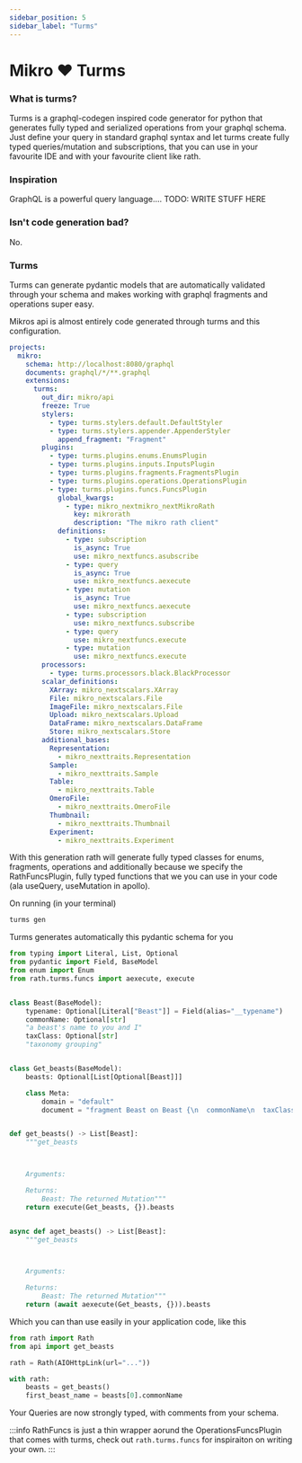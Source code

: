 ```yaml
---
sidebar_position: 5
sidebar_label: "Turms"
---
```


# Mikro ❤️ Turms

### What is turms?

Turms is a graphql-codegen inspired code generator for python that generates fully typed and
serialized operations from your graphql schema. Just define your query in standard graphql syntax
and let turms create fully typed queries/mutation and subscriptions, that you can use in your favourite
IDE and with your favourite client like rath.

### Inspiration

GraphQL is a powerful query language.... TODO: WRITE STUFF HERE

### Isn't code generation bad?

No.

### Turms

Turms can generate pydantic models that are automatically validated through your schema and makes working with
graphql fragments and operations super easy.

Mikros api is almost entirely code generated through turms and this configuration.

```yaml
projects:
  mikro:
    schema: http://localhost:8080/graphql
    documents: graphql/*/**.graphql
    extensions:
      turms:
        out_dir: mikro/api
        freeze: True
        stylers:
          - type: turms.stylers.default.DefaultStyler
          - type: turms.stylers.appender.AppenderStyler
            append_fragment: "Fragment"
        plugins:
          - type: turms.plugins.enums.EnumsPlugin
          - type: turms.plugins.inputs.InputsPlugin
          - type: turms.plugins.fragments.FragmentsPlugin
          - type: turms.plugins.operations.OperationsPlugin
          - type: turms.plugins.funcs.FuncsPlugin
            global_kwargs:
              - type: mikro_nextmikro_nextMikroRath
                key: mikrorath
                description: "The mikro rath client"
            definitions:
              - type: subscription
                is_async: True
                use: mikro_nextfuncs.asubscribe
              - type: query
                is_async: True
                use: mikro_nextfuncs.aexecute
              - type: mutation
                is_async: True
                use: mikro_nextfuncs.aexecute
              - type: subscription
                use: mikro_nextfuncs.subscribe
              - type: query
                use: mikro_nextfuncs.execute
              - type: mutation
                use: mikro_nextfuncs.execute
        processors:
          - type: turms.processors.black.BlackProcessor
        scalar_definitions:
          XArray: mikro_nextscalars.XArray
          File: mikro_nextscalars.File
          ImageFile: mikro_nextscalars.File
          Upload: mikro_nextscalars.Upload
          DataFrame: mikro_nextscalars.DataFrame
          Store: mikro_nextscalars.Store
        additional_bases:
          Representation:
            - mikro_nexttraits.Representation
          Sample:
            - mikro_nexttraits.Sample
          Table:
            - mikro_nexttraits.Table
          OmeroFile:
            - mikro_nexttraits.OmeroFile
          Thumbnail:
            - mikro_nexttraits.Thumbnail
          Experiment:
            - mikro_nexttraits.Experiment
```

With this generation rath will generate fully typed classes for enums, fragments, operations and additionally
because we specify the RathFuncsPlugin, fully typed functions that we you can use in your code (ala useQuery, useMutation in apollo).

On running (in your terminal)

```bash
turms gen
```

Turms generates automatically this pydantic schema for you

```python title="api/schema.py"
from typing import Literal, List, Optional
from pydantic import Field, BaseModel
from enum import Enum
from rath.turms.funcs import aexecute, execute


class Beast(BaseModel):
    typename: Optional[Literal["Beast"]] = Field(alias="__typename")
    commonName: Optional[str]
    "a beast's name to you and I"
    taxClass: Optional[str]
    "taxonomy grouping"


class Get_beasts(BaseModel):
    beasts: Optional[List[Optional[Beast]]]

    class Meta:
        domain = "default"
        document = "fragment Beast on Beast {\n  commonName\n  taxClass\n}\n\nquery get_beasts {\n  beasts {\n    ...Beast\n  }\n}"


def get_beasts() -> List[Beast]:
    """get_beasts



    Arguments:

    Returns:
        Beast: The returned Mutation"""
    return execute(Get_beasts, {}).beasts


async def aget_beasts() -> List[Beast]:
    """get_beasts



    Arguments:

    Returns:
        Beast: The returned Mutation"""
    return (await aexecute(Get_beasts, {})).beasts
```

Which you can than use easily in your application code, like this

```python
from rath import Rath
from api import get_beasts

rath = Rath(AIOHttpLink(url="..."))

with rath:
    beasts = get_beasts()
    first_beast_name = beasts[0].commonName

```

Your Queries are now strongly typed, with comments from your schema.

:::info
RathFuncs is just a thin wrapper aorund the OperationsFuncsPlugin that comes with turms,
check out `rath.turms.funcs` for inspiraiton on writing your own.
:::
